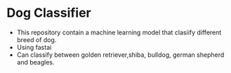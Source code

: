 # Dog Classifier

* This repository contain a machine learning model that clasiify different breed of dog.
* Using fastai
* Can classify between golden retriever,shiba, bulldog, german shepherd and beagles.
